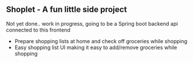 <h2>Shoplet - A fun little side project</h2>
<p>Not yet done.. work in progress, going to be a Spring boot backend api connected to this frontend</p>
<ul>
    <li>Prepare shopping lists at home and check off groceries while shopping</li>
    <li>Easy shopping list UI making it easy to add/remove groceries while shopping</li>
</ul>
